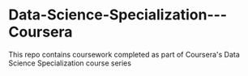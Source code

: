 # Data-Science-Specialization---Coursera
This repo contains coursework completed as part of Coursera's Data Science Specialization course series
